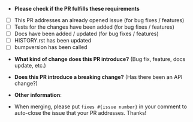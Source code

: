 * **Please check if the PR fulfills these requirements**
- [ ] This PR addresses an already opened issue (for bug fixes / features)
- [ ] Tests for the changes have been added (for bug fixes / features)
- [ ] Docs have been added / updated (for bug fixes / features)
- [ ] HISTORY.rst has been updated
- [ ] bumpversion has been called

* **What kind of change does this PR introduce?** (Bug fix, feature, docs update, etc.)


* **Does this PR introduce a breaking change?** (Has there been an API change?)


* **Other information**:


* When merging, please put `fixes #{issue number}` in your comment to auto-close the issue that your PR addresses. Thanks!
